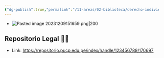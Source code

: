 ```yaml
---
{"dg-publish":true,"permalink":"/11-areas/02-biblioteca/derecho-individual-del-trabajo-en-el-peru/","noteIcon":""}
---
```


- ![Pasted image 20231209151659.png|200](/img/user/11%20%C3%81reas%20%E2%9A%99/02%20Biblioteca/%F0%9F%92%BE%20Adjuntos/Pasted%20image%2020231209151659.png)
## Repositorio Legal 🤸‍♂️
- Link: https://repositorio.pucp.edu.pe/index/handle/123456789/170697
